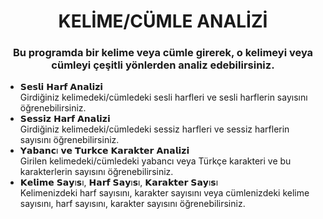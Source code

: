 <h1 align="center">KELİME/CÜMLE ANALİZİ </h1>
<h3 align="center">Bu programda bir kelime veya cümle girerek, o kelimeyi veya cümleyi çeşitli yönlerden analiz edebilirsiniz.</h3>


<ul>
  <li>𝗦𝗲𝘀𝗹𝗶 𝗛𝗮𝗿𝗳 𝗔𝗻𝗮𝗹𝗶𝘇𝗶 </li>
   <des>Girdiğiniz kelimedeki/cümledeki sesli harfleri ve sesli harflerin sayısını öğrenebilirsiniz.</des>
   
  <li>𝗦𝗲𝘀𝘀𝗶𝘇 𝗛𝗮𝗿𝗳 𝗔𝗻𝗮𝗹𝗶𝘇𝗶</li>
  <des>Girdiğiniz kelimedeki/cümledeki sessiz harfleri ve sessiz harflerin sayısını öğrenebilirsiniz.</des>

  <li>𝗬𝗮𝗯𝗮𝗻𝗰ı 𝘃𝗲 𝗧𝘂𝗿𝗸𝗰𝗲 𝗞𝗮𝗿𝗮𝗸𝘁𝗲𝗿 𝗔𝗻𝗮𝗹𝗶𝘇𝗶</li>
  <des>Girilen kelimedeki/cümledeki yabancı veya Türkçe karakteri ve bu karakterlerin sayısını öğrenebilirsiniz. </des>

  <li>𝗞𝗲𝗹𝗶𝗺𝗲 𝗦𝗮𝘆ı𝘀ı, 𝗛𝗮𝗿𝗳 𝗦𝗮𝘆ı𝘀ı, 𝗞𝗮𝗿𝗮𝗸𝘁𝗲𝗿 𝗦𝗮𝘆ı𝘀ı</li>
  <des>Kelimenizdeki harf sayısını, karakter sayısını veya cümlenizdeki kelime sayısını, harf sayısını, karakter sayısını öğrenebilirsiniz.</des>
